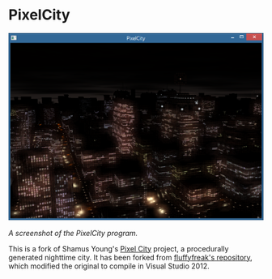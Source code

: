 # PixelCity

![A screenshot of the PixelCity program.](example.png)

*A screenshot of the PixelCity program.*

This is a fork of Shamus Young's [Pixel City](http://www.shamusyoung.com/twentysidedtale/?p=2940)
project, a procedurally generated nighttime city. It has been forked from
[fluffyfreak's repository](https://github.com/fluffyfreak/pixelcity), which
modified the original to compile in Visual Studio 2012.
